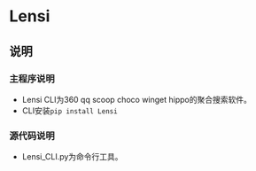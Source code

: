 # Lensi
## 说明
### 主程序说明
+ Lensi CLI为360 qq scoop choco winget hippo的聚合搜索软件。
+ CLI安装`pip install Lensi`
### 源代码说明
+ Lensi_CLI.py为命令行工具。









